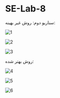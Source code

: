 # SE-Lab-8

سناریو دوم:
روش غیر بهینه:


![1](https://github.com/mtndaghyani/SE-Lab-8/assets/63471751/05f20cfa-58ac-4b43-a9d9-c0778021dc46)

![2](https://github.com/mtndaghyani/SE-Lab-8/assets/63471751/c8ccb20e-7d9e-4fe7-b21e-eecff2770620)

![3](https://github.com/mtndaghyani/SE-Lab-8/assets/63471751/2d0a3338-e82d-496c-b94f-9066eb22defa)

روش بهتر شده:

![4](https://github.com/mtndaghyani/SE-Lab-8/assets/63471751/512cdbdf-c20b-43dc-b49b-e843b4b7389b)

![5](https://github.com/mtndaghyani/SE-Lab-8/assets/63471751/edada909-d04c-41f4-868e-f5218ac414ce)

![6](https://github.com/mtndaghyani/SE-Lab-8/assets/63471751/a014bcd7-de2f-4683-b0fb-7f150ac56774)




